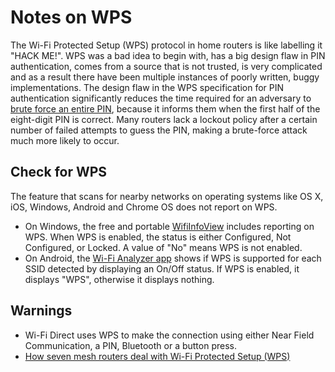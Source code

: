 # Notes on WPS

The Wi-Fi Protected Setup (WPS) protocol in home routers is like labelling it "HACK ME!". WPS was a bad idea to begin 
with, has a big design flaw in PIN authentication, comes from a source that is not trusted, is very complicated and 
as a result there have been multiple instances of poorly written, buggy implementations. The design flaw in the WPS 
specification for PIN authentication significantly reduces the time required for an adversary to [brute force an 
entire PIN](red-network:docs/wireless/wps-pin), because it informs them when the first half of the eight-digit PIN is 
correct. Many routers lack a lockout policy after a certain number of failed attempts to guess the PIN, making a brute-force attack much 
more likely to occur. 

## Check for WPS 

The feature that scans for nearby networks on operating systems like OS X, iOS, Windows, Android and Chrome OS does 
not report on WPS. 

* On Windows, the free and portable [WifiInfoView](https://www.nirsoft.net/utils/wifi_information_view.html) includes reporting on WPS. When WPS is enabled, the status is either Configured, Not Configured, or Locked. A value of "No" means WPS is not enabled. 
* On Android, the [Wi-Fi Analyzer app](https://play.google.com/store/apps/details?id=com.farproc.wifi.analyzer&hl=en) shows if WPS is supported for each SSID detected by displaying an On/Off status. If WPS is enabled, it displays "WPS", otherwise it displays nothing.

## Warnings

* Wi-Fi Direct uses WPS to make the connection using either Near Field Communication, a PIN, Bluetooth or a button press.
* [How seven mesh routers deal with Wi-Fi Protected Setup (WPS)](https://www.computerworld.com/article/3193163/networking/how-seven-mesh-routers-deal-with-wps.html)

